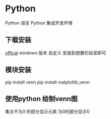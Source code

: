 # Python

Python 语言
Python 集成开发环境

## 下载安装

[offical](https://www.python.org/downloads/)
windows 版本 自定义 安装到想要的目录即可

## 模块安装

pip install venn <!--不安装应该也可以 不知道用在哪-->
pip install matplotlib_venn <!--支持3集合-->

## 使用python 绘制venn图

集合不为0 的部分显示元素 为0的部分显示0
